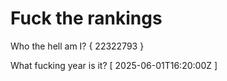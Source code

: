 # Fuck the rankings

Who the hell am I?
{ 22322793 }

What fucking year is it?
[ 2025-06-01T16:20:00Z ]
